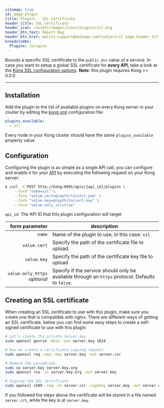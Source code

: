 ```yaml
---
sitemap: true
id: page-plugin
title: Plugins - SSL Certificate
header_title: SSL Certificate
header_icon: /assets/images/icons/plugins/ssl.png
header_btn_text: Report Bug
header_btn_href: mailto:support@mashape.com?subject={{ page.header_title }} Plugin Bug
breadcrumbs:
  Plugins: /plugins
---
```


Bounds a specific SSL certificate to the `public_dns` value of a service. In case you want to setup a global SSL certificate for **every API**, take a look at the [Kong SSL configuration options](#). **Note**: this plugin requires Kong >= 0.3.0

---

## Installation

Add the plugin to the list of available plugins on every Kong server in your cluster by editing the [kong.yml][configuration] configuration file:

```yaml
plugins_available:
  - ssl
```

Every node in your Kong cluster should have the same `plugins_available` property value.

## Configuration

Configuring the plugin is as simple as a single API call, you can configure and enable it for your [API][api-object] by executing the following request on your Kong server:

```bash
$ curl -X POST http://kong:8001/apis/{api_id}/plugins \
    --form "name=ssl" \
    --form "value.cert=@/path/to/cert.pem" \
    --form "value.key=@/path/to/cert.key" \
    --form "value.only_ssl=true"
```

`api_id`: The API ID that this plugin configuration will target

form parameter                                           | description
 ---:                                               | ---
`name`                                              | Name of the plugin to use, in this case: `ssl`
`value.cert`                                        | Specify the path of the certificate file to upload.
`value.key`                                         | Specify the path of the certificate key file to upload
`value.only_https`<br>*optional*                    | Specify if the service should only be available through an `https` protocol. Defaults to `false`.

## Creating an SSL certificate

When creating an SSL certificate to use with this plugin, make sure you create one that is compatible with nginx. There are different ways of getting an SSL certificate, below you can find some easy steps to create a self-signed certificate to use with this plugin:

```bash
# Let's create the private server key
sudo openssl genrsa -des3 -out server.key 1024

# Now we create a certificate signing request
sudo openssl req -new -key server.key -out server.csr

# Remove the passphrase
sudo cp server.key server.key.org
sudo openssl rsa -in server.key.org -out server.key

# Signing the SSL certificate
sudo openssl x509 -req -in server.csr -signkey server.key -out server.crt
```

If you followed the steps above the certificate will be stored in a file named `server.crt`, while the key is at `server.key`.



[api-object]: /docs/{{site.data.kong_latest.version}}/admin-api/#api-object
[configuration]: /docs/{{site.data.kong_latest.version}}/configuration
